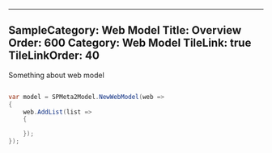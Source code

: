 ﻿----
SampleCategory: Web Model
Title: Overview
Order: 600
Category: Web Model
TileLink: true
TileLinkOrder: 40
----

Something about web model
```cs

var model = SPMeta2Model.NewWebModel(web =>
{
    web.AddList(list =>
    {

    });
});
```